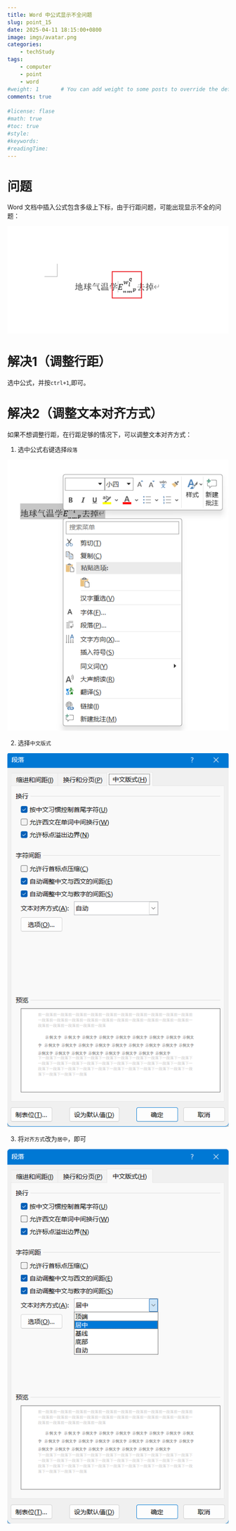 ```yaml
---
title: Word 中公式显示不全问题
slug: point_15
date: 2025-04-11 18:15:00+0800
image: imgs/avatar.png
categories:
    - techStudy
tags:
    - computer
    - point
    - word
#weight: 1       # You can add weight to some posts to override the default sorting (date descending)
comments: true

#license: flase
#math: true
#toc: true
#style: 
#keywords:
#readingTime:
---
```


# 问题

Word 文档中插入公式包含多级上下标，由于行距问题，可能出现显示不全的问题：

![wrong](imgs/wrong.png)

# 解决1（调整行距）

选中公式，并按`ctrl+1`,即可。

# 解决2（调整文本对齐方式）

如果不想调整行距，在行距足够的情况下，可以调整文本对齐方式：

1. 选中公式右键选择`段落`

![fix-1](imgs/fix-1.png)

2. 选择`中文版式`

![fix-2](imgs/fix-2.png)

3. 将`对齐方式`改为`居中`，即可

![fix-3](imgs/fix-3.png)